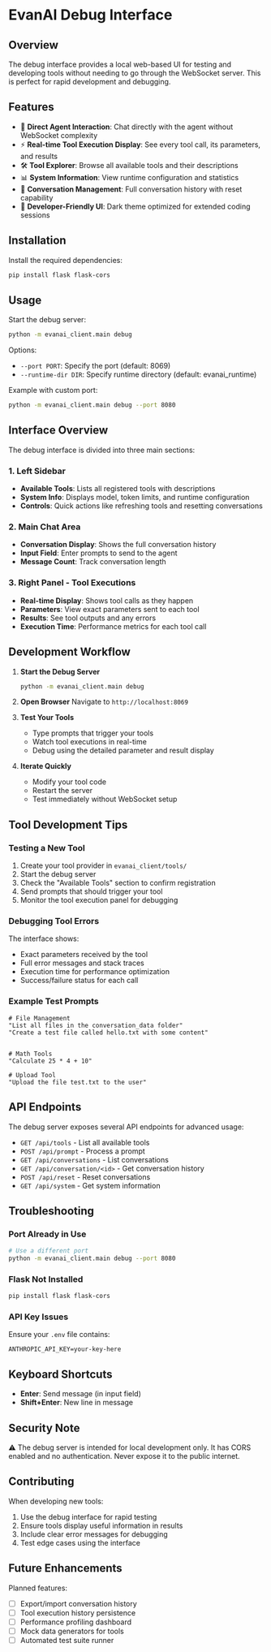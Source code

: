 # EvanAI Debug Interface

## Overview

The debug interface provides a local web-based UI for testing and developing tools without needing to go through the WebSocket server. This is perfect for rapid development and debugging.

## Features

- 🎯 **Direct Agent Interaction**: Chat directly with the agent without WebSocket complexity
- ⚡ **Real-time Tool Execution Display**: See every tool call, its parameters, and results
- 🛠️ **Tool Explorer**: Browse all available tools and their descriptions
- 📊 **System Information**: View runtime configuration and statistics
- 💬 **Conversation Management**: Full conversation history with reset capability
- 🎨 **Developer-Friendly UI**: Dark theme optimized for extended coding sessions

## Installation

Install the required dependencies:

```bash
pip install flask flask-cors
```

## Usage

Start the debug server:

```bash
python -m evanai_client.main debug
```

Options:
- `--port PORT`: Specify the port (default: 8069)
- `--runtime-dir DIR`: Specify runtime directory (default: evanai_runtime)

Example with custom port:
```bash
python -m evanai_client.main debug --port 8080
```

## Interface Overview

The debug interface is divided into three main sections:

### 1. **Left Sidebar**
- **Available Tools**: Lists all registered tools with descriptions
- **System Info**: Displays model, token limits, and runtime configuration
- **Controls**: Quick actions like refreshing tools and resetting conversations

### 2. **Main Chat Area**
- **Conversation Display**: Shows the full conversation history
- **Input Field**: Enter prompts to send to the agent
- **Message Count**: Track conversation length

### 3. **Right Panel - Tool Executions**
- **Real-time Display**: Shows tool calls as they happen
- **Parameters**: View exact parameters sent to each tool
- **Results**: See tool outputs and any errors
- **Execution Time**: Performance metrics for each tool call

## Development Workflow

1. **Start the Debug Server**
   ```bash
   python -m evanai_client.main debug
   ```

2. **Open Browser**
   Navigate to `http://localhost:8069`

3. **Test Your Tools**
   - Type prompts that trigger your tools
   - Watch tool executions in real-time
   - Debug using the detailed parameter and result display

4. **Iterate Quickly**
   - Modify your tool code
   - Restart the server
   - Test immediately without WebSocket setup

## Tool Development Tips

### Testing a New Tool

1. Create your tool provider in `evanai_client/tools/`
2. Start the debug server
3. Check the "Available Tools" section to confirm registration
4. Send prompts that should trigger your tool
5. Monitor the tool execution panel for debugging

### Debugging Tool Errors

The interface shows:
- Exact parameters received by the tool
- Full error messages and stack traces
- Execution time for performance optimization
- Success/failure status for each call

### Example Test Prompts

```
# File Management
"List all files in the conversation_data folder"
"Create a test file called hello.txt with some content"


# Math Tools
"Calculate 25 * 4 + 10"

# Upload Tool
"Upload the file test.txt to the user"
```

## API Endpoints

The debug server exposes several API endpoints for advanced usage:

- `GET /api/tools` - List all available tools
- `POST /api/prompt` - Process a prompt
- `GET /api/conversations` - List conversations
- `GET /api/conversation/<id>` - Get conversation history
- `POST /api/reset` - Reset conversations
- `GET /api/system` - Get system information

## Troubleshooting

### Port Already in Use
```bash
# Use a different port
python -m evanai_client.main debug --port 8080
```

### Flask Not Installed
```bash
pip install flask flask-cors
```

### API Key Issues
Ensure your `.env` file contains:
```
ANTHROPIC_API_KEY=your-key-here
```

## Keyboard Shortcuts

- **Enter**: Send message (in input field)
- **Shift+Enter**: New line in message

## Security Note

⚠️ The debug server is intended for local development only. It has CORS enabled and no authentication. Never expose it to the public internet.

## Contributing

When developing new tools:
1. Use the debug interface for rapid testing
2. Ensure tools display useful information in results
3. Include clear error messages for debugging
4. Test edge cases using the interface

## Future Enhancements

Planned features:
- [ ] Export/import conversation history
- [ ] Tool execution history persistence
- [ ] Performance profiling dashboard
- [ ] Mock data generators for tools
- [ ] Automated test suite runner
